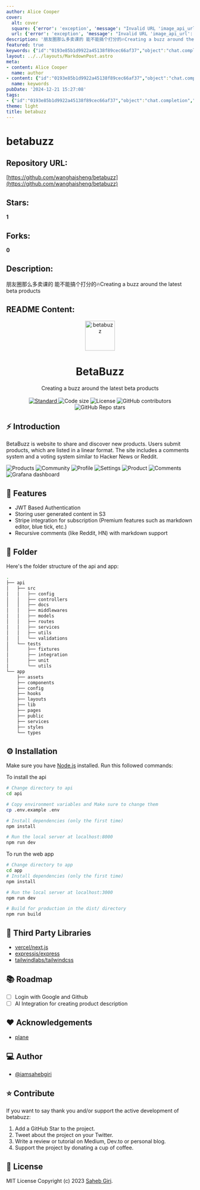 ```yaml
---
author: Alice Cooper
cover:
  alt: cover
  square: {'error': 'exception', 'message': "Invalid URL 'image_api_url': No scheme supplied. Perhaps you meant https://image_api_url?"}
  url: {'error': 'exception', 'message': "Invalid URL 'image_api_url': No scheme supplied. Perhaps you meant https://image_api_url?"}
description: '朋友圈那么多卖课的 能不能搞个打分的🔥Creating a buzz around the latest beta products'
featured: true
keywords: {"id":"0193e85b1d9922a45138f89cec66af37","object":"chat.completion","created":1734770105,"model":"Qwen/Qwen2.5-7B-Instruct","choices":[{"index":0,"message":{"role":"assistant","content":"Based on the provided text, here are the keywords and tags that can be extracted:\n\n### Keywords:\n- Beta Buzz\n- beta products\n- user-generated content\n- comments system\n- voting system\n- JWT based authentication\n- S3 storage\n- Stripe integration\n- recursive comments\n- markdown support\n- deployment\n- Node.js\n- Next.js\n- Express.js\n- Tailwind CSS\n- GitHub\n- Hucke News\n- Reddit\n- Hacker News\n- SaaS\n- API\n- Web App\n- Open Source\n- Free Software\n- contribution\n- roadmap\n- login methods\n- AI integration\n- product description\n- comments\n- authentication\n- deployment\n- licenses\n\n### Tags:\n- Beta Products\n- Sharing Platform\n- User Generated Content\n- Commenting System\n- Voting System\n- Authentication\n- Storage Solutions\n- Payment Integration\n- Comment Recursive Structure\n- Markdown Support\n- Web Applications\n- Open Source Projects\n- Tech Stack\n- Backend Development\n- Frontend Development\n- User Interface\n- User Experience\n- Product Development\n- Software Development\n- Cloud Services\n- Collaboration Platform\n- API Development\n- Web App Development\n- SaaS Products\n- Free Software\n- Community Building\n- Contribution\n- Roadmap\n- Technical Documentation\n- License Information"},"finish_reason":"stop"}],"usage":{"prompt_tokens":1109,"completion_tokens":274,"total_tokens":1383},"system_fingerprint":""}
layout: ../../layouts/MarkdownPost.astro
meta:
- content: Alice Cooper
  name: author
- content: {"id":"0193e85b1d9922a45138f89cec66af37","object":"chat.completion","created":1734770105,"model":"Qwen/Qwen2.5-7B-Instruct","choices":[{"index":0,"message":{"role":"assistant","content":"Based on the provided text, here are the keywords and tags that can be extracted:\n\n### Keywords:\n- Beta Buzz\n- beta products\n- user-generated content\n- comments system\n- voting system\n- JWT based authentication\n- S3 storage\n- Stripe integration\n- recursive comments\n- markdown support\n- deployment\n- Node.js\n- Next.js\n- Express.js\n- Tailwind CSS\n- GitHub\n- Hucke News\n- Reddit\n- Hacker News\n- SaaS\n- API\n- Web App\n- Open Source\n- Free Software\n- contribution\n- roadmap\n- login methods\n- AI integration\n- product description\n- comments\n- authentication\n- deployment\n- licenses\n\n### Tags:\n- Beta Products\n- Sharing Platform\n- User Generated Content\n- Commenting System\n- Voting System\n- Authentication\n- Storage Solutions\n- Payment Integration\n- Comment Recursive Structure\n- Markdown Support\n- Web Applications\n- Open Source Projects\n- Tech Stack\n- Backend Development\n- Frontend Development\n- User Interface\n- User Experience\n- Product Development\n- Software Development\n- Cloud Services\n- Collaboration Platform\n- API Development\n- Web App Development\n- SaaS Products\n- Free Software\n- Community Building\n- Contribution\n- Roadmap\n- Technical Documentation\n- License Information"},"finish_reason":"stop"}],"usage":{"prompt_tokens":1109,"completion_tokens":274,"total_tokens":1383},"system_fingerprint":""}
  name: keywords
pubDate: '2024-12-21 15:27:08'
tags:
- {"id":"0193e85b1d9922a45138f89cec66af37","object":"chat.completion","created":1734770105,"model":"Qwen/Qwen2.5-7B-Instruct","choices":[{"index":0,"message":{"role":"assistant","content":"Based on the provided text, here are the keywords and tags that can be extracted:\n\n### Keywords:\n- Beta Buzz\n- beta products\n- user-generated content\n- comments system\n- voting system\n- JWT based authentication\n- S3 storage\n- Stripe integration\n- recursive comments\n- markdown support\n- deployment\n- Node.js\n- Next.js\n- Express.js\n- Tailwind CSS\n- GitHub\n- Hucke News\n- Reddit\n- Hacker News\n- SaaS\n- API\n- Web App\n- Open Source\n- Free Software\n- contribution\n- roadmap\n- login methods\n- AI integration\n- product description\n- comments\n- authentication\n- deployment\n- licenses\n\n### Tags:\n- Beta Products\n- Sharing Platform\n- User Generated Content\n- Commenting System\n- Voting System\n- Authentication\n- Storage Solutions\n- Payment Integration\n- Comment Recursive Structure\n- Markdown Support\n- Web Applications\n- Open Source Projects\n- Tech Stack\n- Backend Development\n- Frontend Development\n- User Interface\n- User Experience\n- Product Development\n- Software Development\n- Cloud Services\n- Collaboration Platform\n- API Development\n- Web App Development\n- SaaS Products\n- Free Software\n- Community Building\n- Contribution\n- Roadmap\n- Technical Documentation\n- License Information"},"finish_reason":"stop"}],"usage":{"prompt_tokens":1109,"completion_tokens":274,"total_tokens":1383},"system_fingerprint":""}
theme: light
title: betabuzz
---
```


# betabuzz

## Repository URL: 
[https://github.com/wanghaisheng/betabuzz](https://github.com/wanghaisheng/betabuzz)

## Stars: 
**1**

## Forks: 
**0**

## Description: 
朋友圈那么多卖课的 能不能搞个打分的🔥Creating a buzz around the latest beta products

## README Content: 
<p align="center">
  <a href="https://github.com/iamsahebgiri/betabuzz">
    <img alt="betabuzz" height="80" src="https://raw.githubusercontent.com/iamsahebgiri/betabuzz/main/app/public/favicon.png">
  </a>
</p>
<h1 align="center">BetaBuzz</h1>

<div align="center">
Creating a buzz around the latest beta products
</div>

<br />

<div align="center">
  <a href="https://standardjs.com">
    <img src="https://img.shields.io/badge/code%20style-standard-brightgreen.svg?style=flat-square"
      alt="Standard" />
  </a>
  
  <img src="https://img.shields.io/github/languages/code-size/iamsahebgiri/betabuzz?style=flat-square" alt="Code size" />

  <img src="https://img.shields.io/github/license/iamsahebgiri/betabuzz?style=flat-square" alt="License" />

  <img alt="GitHub contributors" src="https://img.shields.io/github/contributors/iamsahebgiri/betabuzz?style=flat-square">

  <img alt="GitHub Repo stars" src="https://img.shields.io/github/stars/iamsahebgiri/betabuzz?style=social">
</div>

## ⚡️ Introduction

BetaBuzz is website to share and discover new products. Users submit products, which are listed in a linear format. The site includes a comments system and a voting system similar to Hacker News or Reddit.

![Products](art/products.png)
![Community](art/community.png)
![Profile](art/profile.jpeg)
![Settings](art/settings.png)
![Product](art/product.png)
![Comments](art/comments.png)
![Grafana dashboard](art/monitoring.png)

## 🎯 Features

- JWT Based Authentication
- Storing user generated content in S3
- Stripe integration for subscription (Premium features such as markdown editor, blue tick, etc.)
- Recursive comments (like Reddit, HN) with markdown support

## 📁 Folder

Here's the folder structure of the api and app:

```sh
.
├── api
│   ├── src
│   │   ├── config
│   │   ├── controllers
│   │   ├── docs
│   │   ├── middlewares
│   │   ├── models
│   │   ├── routes
│   │   ├── services
│   │   ├── utils
│   │   └── validations
│   └── tests
│       ├── fixtures
│       ├── integration
│       ├── unit
│       └── utils
└── app
    ├── assets
    ├── components
    ├── config
    ├── hooks
    ├── layouts
    ├── lib
    ├── pages
    ├── public
    ├── services
    ├── styles
    └── types

```

## ⚙️ Installation

Make sure you have [Node.js](https://nodejs.org/en/download/) installed.
Run this followed commands:

To install the api

```bash
# Change directory to api
cd api

# Copy environment variables and Make sure to change them
cp .env.example .env

# Install dependencies (only the first time)
npm install

# Run the local server at localhost:8000
npm run dev
```

To run the web app

```sh
# Change directory to app
cd app
# Install dependencies (only the first time)
npm install

# Run the local server at localhost:3000
npm run dev

# Build for production in the dist/ directory
npm run build
```

## 🌱 Third Party Libraries

- [vercel/next.js](https://github.com/vercel/next.js)
- [expressjs/express](https://github.com/expressjs/express)
- [tailwindlabs/tailwindcss](https://github.com/tailwindlabs/tailwindcss)

## 📚️ Roadmap

- [ ] Login with Google and Github
- [ ] AI Integration for creating product description

## ❤️ Acknowledgements

- [plane](https://github.com/makeplane/plane)

## ‍💻 Author

- [@iamsahebgiri](https://github.com/iamsahebgiri)

## ⭐️ Contribute

If you want to say thank you and/or support the active development of betabuzz:

1. Add a GitHub Star to the project.
2. Tweet about the project on your Twitter.
3. Write a review or tutorial on Medium, Dev.to or personal blog.
4. Support the project by donating a cup of coffee.

## 🧾 License

MIT License Copyright (c) 2023 [Saheb Giri](https://github.com/iamsahebgiri).

